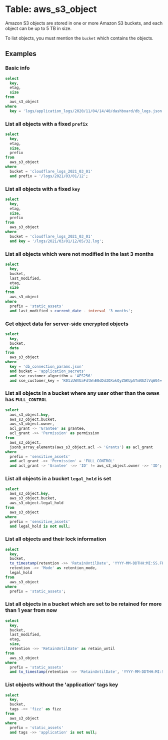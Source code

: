 # Table: aws_s3_object

Amazon S3 objects are stored in one or more Amazon S3 buckets, and each object can be up to 5 TB in size.

To list objects, you must mention the `bucket` which contains the objects.

## Examples

### Basic info

```sql
select
  key,
  etag,
  size
from
  aws_s3_object
where
  key = 'logs/application_logs/2020/11/04/14/40/dashboard/db_logs.json.gz';
```

### List all objects with a fixed `prefix`

```sql
select
  key,
  etag,
  size,
  prefix
from
  aws_s3_object
where
  bucket = 'cloudflare_logs_2021_03_01'
  and prefix = '/logs/2021/03/01/12';
```

### List all objects with a fixed `key`

```sql
select
  key,
  etag,
  size,
  prefix
from
  aws_s3_object
where
  bucket = 'cloudflare_logs_2021_03_01'
  and key = '/logs/2021/03/01/12/05/32.log';
```

### List all objects which were not modified in the last 3 months

```sql
select
  key,
  bucket,
  last_modified,
  etag,
  size
from
  aws_s3_object
where
  prefix = 'static_assets'
  and last_modified < current_date - interval '3 months';
```

### Get object data for server-side encrypted objects

```sql
select
  key,
  bucket,
  data
from
  aws_s3_object
where
  key = 'db_connection_params.json'
  and bucket = 'application_secrets'
  and sse_customer_algorithm = 'AES256'
  and sse_customer_key = 'K01iUWVUaFdtWnE0dDd3OXokQyZGKUpATmNSZlVqWG4=';
```

### List all objects in a bucket where any user other than the `OWNER` has `FULL_CONTROL`

```sql
select
  aws_s3_object.key,
  aws_s3_object.bucket,
  aws_s3_object.owner,
  acl_grant -> 'Grantee' as grantee,
  acl_grant ->> 'Permission' as permission
from
  aws_s3_object,
  jsonb_array_elements(aws_s3_object.acl -> 'Grants') as acl_grant
where
  prefix = 'sensitive_assets'
  and acl_grant ->> 'Permission' = 'FULL_CONTROL'
  and acl_grant -> 'Grantee' ->> 'ID' != aws_s3_object.owner ->> 'ID';
```

### List all objects in a bucket `legal_hold` is set

```sql
select
  aws_s3_object.key,
  aws_s3_object.bucket,
  aws_s3_object.legal_hold
from
  aws_s3_object
where
  prefix = 'sensitive_assets'
  and legal_hold is not null;
```

### List all objects and their lock information

```sql
select
  key,
  bucket,
  to_timestamp(retention ->> 'RetainUntilDate', 'YYYY-MM-DDTHH:MI:SS.FF6TZH') as retain_until,
  retention ->> 'Mode' as retention_mode,
  legal_hold
from
  aws_s3_object
where
  prefix = 'static_assets';
```

### List all objects in a bucket which are set to be retained for more than 1 year from now

```sql
select
  key,
  bucket,
  last_modified,
  etag,
  size,
  retention ->> 'RetainUntilDate' as retain_until
from
  aws_s3_object
where
  prefix = 'static_assets'
  and to_timestamp(retention ->> 'RetainUntilDate', 'YYYY-MM-DDTHH:MI:SS.FF6TZH') > current_date + interval '1 year';
```

### List objects without the 'application' tags key

```sql
select
  key,
  bucket,
  tags ->> 'fizz' as fizz
from
  aws_s3_object
where
  prefix = 'static_assets'
  and tags ->> 'application' is not null;
```
